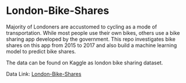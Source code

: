 # London-Bike-Shares

Majority of Londoners are accustomed to cycling as a mode of transportation. While most people use their own bikes, others use a bike sharing app developed by the government. This repo investigates bike shares on this app from 2015 to 2017 and also build a machine learning model to predict bike shares.


The data can be found on Kaggle as london bike sharing dataset.


Data Link: <a href="https://www.kaggle.com/hmavrodiev/london-bike-sharing-dataset">London-Bike-Shares</a>
